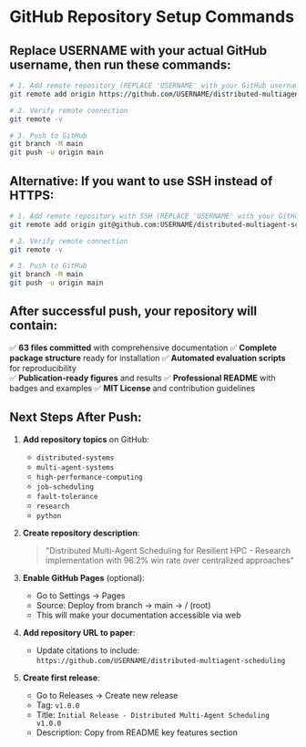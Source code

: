 # GitHub Repository Setup Commands

## Replace USERNAME with your actual GitHub username, then run these commands:

```bash
# 1. Add remote repository (REPLACE 'USERNAME' with your GitHub username)
git remote add origin https://github.com/USERNAME/distributed-multiagent-scheduling.git

# 2. Verify remote connection
git remote -v

# 3. Push to GitHub
git branch -M main
git push -u origin main
```

## Alternative: If you want to use SSH instead of HTTPS:

```bash
# 1. Add remote repository with SSH (REPLACE 'USERNAME' with your GitHub username)  
git remote add origin git@github.com:USERNAME/distributed-multiagent-scheduling.git

# 2. Verify remote connection
git remote -v

# 3. Push to GitHub
git branch -M main
git push -u origin main
```

## After successful push, your repository will contain:

✅ **63 files committed** with comprehensive documentation
✅ **Complete package structure** ready for installation
✅ **Automated evaluation scripts** for reproducibility  
✅ **Publication-ready figures** and results
✅ **Professional README** with badges and examples
✅ **MIT License** and contribution guidelines

## Next Steps After Push:

1. **Add repository topics** on GitHub:
   - `distributed-systems`
   - `multi-agent-systems` 
   - `high-performance-computing`
   - `job-scheduling`
   - `fault-tolerance`
   - `research`
   - `python`

2. **Create repository description**:
   > "Distributed Multi-Agent Scheduling for Resilient HPC - Research implementation with 96.2% win rate over centralized approaches"

3. **Enable GitHub Pages** (optional):
   - Go to Settings → Pages
   - Source: Deploy from branch → main → / (root)
   - This will make your documentation accessible via web

4. **Add repository URL to paper**:
   - Update citations to include: `https://github.com/USERNAME/distributed-multiagent-scheduling`

5. **Create first release**:
   - Go to Releases → Create new release
   - Tag: `v1.0.0`
   - Title: `Initial Release - Distributed Multi-Agent Scheduling v1.0.0`
   - Description: Copy from README key features section